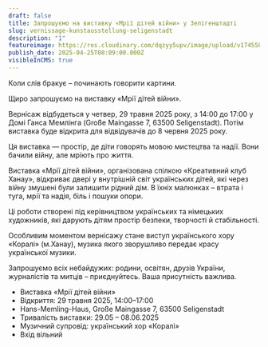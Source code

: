 ```yaml
---
draft: false
title: Запрошуємо на виставку «Мрії дітей війни» у Зелігенштадті
slug: vernissage-kunstausstellung-seligenstadt
description: "1"
featureimage: https://res.cloudinary.com/dqzyy5upv/image/upload/v1745586137/TR%C3%84UME_VON_KINDERN_DES_KRIEGES_h1zo9m.jpg
publish_date: 2025-04-25T08:09:00.000Z
visibleInCMS: true
---
```

Коли слів бракує – починають говорити картини. 

Щиро запрошуємо на виставку «Мрії дітей війни».

Вернісаж відбудеться у четвер, 29 травня 2025 року, з 14:00 до 17:00 у Домі Ганса Мемлінга (Große Maingasse 7, 63500 Seligenstadt). Потім виставка буде відкрита для відвідувачів до 8 червня 2025 року.

Ця виставка — простір, де діти говорять мовою мистецтва та надії. Вони бачили війну, але мріють про життя.

Виставка «Мрії дітей війни», організована спілкою «Креативний клуб Ханау», відкриває двері у внутрішній світ українських дітей, які через війну змушені були залишити рідний дім. В їхніх малюнках – втрата і туга, мрії та надія, біль і пошуки опори.

Ці роботи створені під керівництвом українських та німецьких художників, які дарують дітям простір безпеки, творчості й стабільності.

Особливим моментом вернісажу стане виступ українського хору «Коралі» (м.Ханау), музика якого зворушливо передає красу української музики.

Запрошуємо всіх небайдужих: родини, освітян, друзів України, журналістів та митців – приєднуйтесь. Ваша присутність важлива.

* Виставка «Мрії дітей війни»
* Відкриття: 29 травня 2025, 14:00–17:00
* Hans-Memling-Haus, Große Maingasse 7, 63500 Seligenstadt
* Тривалість виставки: 29.05 – 08.06.2025
* Музичний супровід: український хор «Коралі»
* Вхід вільний
